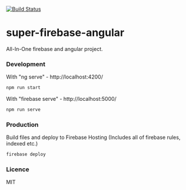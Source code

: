 [![Build Status](https://travis-ci.org/supermurat/super-firebase-angular.svg?branch=master)](https://travis-ci.org/supermurat/super-firebase-angular)

# super-firebase-angular
All-In-One firebase and angular project.

### Development
With "ng serve" - http://localhost:4200/
```sh
npm run start
```
With "firebase serve" - http://localhost:5000/
```sh
npm run serve
```

### Production

Build files and deploy to Firebase Hosting (Includes all of firebase rules, indexed etc.)

```sh
firebase deploy
```

### Licence

MIT